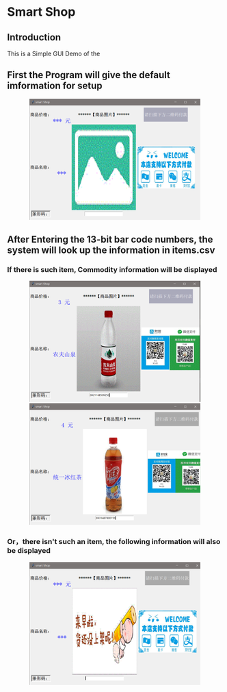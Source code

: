 # Smart Shop

## Introduction
This is a Simple GUI Demo of the 

## First the Program will give the default imformation for setup
<div align="center">
    <img src="example/default.png", width="400">
</div>

## After Entering the 13-bit bar code numbers, the system will look up the information in items.csv

  ### If there is such item, Commodity information will be displayed
  <div align="center">
      <img src="example/1.png", width="400">
      <img src="example/2.png", width="400">
  </div>

  ### Or，there isn't such an item, the following information will also be displayed
  
  <div align="center">
       <img src="example/3.png", width="400">
  </div>
